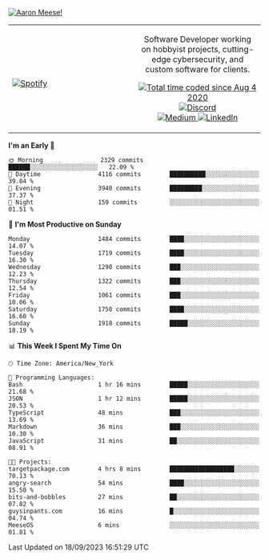 [![Aaron Meese!](https://user-images.githubusercontent.com/17814535/88975338-a2aabf00-d27f-11ea-963f-8a19608716b4.png)](https://github.com/ajmeese7/readme-ascii "README ASCII")

<!-- Modified from project here: https://github.com/novatorem/novatorem -->
<table width="100%">
  <tr>
  <td width="50%">

&nbsp; <br> [![Spotify](https://ajmeese7.vercel.app/api/spotify)](https://open.spotify.com/user/ajmeese)

  </td>
  <td width="50%">
    <p align="center">
    Software Developer working on hobbyist projects, cutting-edge cybersecurity, and custom software for clients.
    </p>
    <p align="center">
      <a href="https://wakatime.com/@f726891d-3b02-46cd-9b60-e8c59f9e2b14">
        <img src="https://wakatime.com/badge/user/f726891d-3b02-46cd-9b60-e8c59f9e2b14.svg" alt="Total time coded since Aug 4 2020" title="WakaTime" />
      </a>
      <a href="http://link.aaronmeese.com/discord">
        <img src="https://img.shields.io/badge/discord-ajmeese7%234835-369?style=flat-square&logo=discord&logoColor=white&color=purple" alt="Discord" title="Discord">
      </a>
      <br />
      <a href="https://link.aaronmeese.com/medium">
        <img src="https://img.shields.io/badge/medium-ajmeese7-1DB954?style=flat-square&logo=medium&logoColor=white" alt="Medium" title="Medium">
      </a>
      <a href="https://link.aaronmeese.com/linkedin">
        <img src="https://img.shields.io/badge/linkedIn-aaronmeese-1DB954?style=flat-square&logo=linkedin&logoColor=white&color=blue" alt="LinkedIn" title="LinkedIn">
      </a>
    </p>
  </td>

</table>

[//]: <> (The `&nbsp;` is to have Aphelion take up more space)

<!--START_SECTION:waka-->
**I'm an Early 🐤** 

```text
🌞 Morning                2329 commits        ██████░░░░░░░░░░░░░░░░░░░   22.09 % 
🌆 Daytime                4116 commits        ██████████░░░░░░░░░░░░░░░   39.04 % 
🌃 Evening                3940 commits        █████████░░░░░░░░░░░░░░░░   37.37 % 
🌙 Night                  159 commits         ░░░░░░░░░░░░░░░░░░░░░░░░░   01.51 % 
```
📅 **I'm Most Productive on Sunday** 

```text
Monday                   1484 commits        ████░░░░░░░░░░░░░░░░░░░░░   14.07 % 
Tuesday                  1719 commits        ████░░░░░░░░░░░░░░░░░░░░░   16.30 % 
Wednesday                1290 commits        ███░░░░░░░░░░░░░░░░░░░░░░   12.23 % 
Thursday                 1322 commits        ███░░░░░░░░░░░░░░░░░░░░░░   12.54 % 
Friday                   1061 commits        ███░░░░░░░░░░░░░░░░░░░░░░   10.06 % 
Saturday                 1750 commits        ████░░░░░░░░░░░░░░░░░░░░░   16.60 % 
Sunday                   1918 commits        █████░░░░░░░░░░░░░░░░░░░░   18.19 % 
```


📊 **This Week I Spent My Time On** 

```text
🕑︎ Time Zone: America/New_York

💬 Programming Languages: 
Bash                     1 hr 16 mins        █████░░░░░░░░░░░░░░░░░░░░   21.68 % 
JSON                     1 hr 12 mins        █████░░░░░░░░░░░░░░░░░░░░   20.53 % 
TypeScript               48 mins             ███░░░░░░░░░░░░░░░░░░░░░░   13.69 % 
Markdown                 36 mins             ███░░░░░░░░░░░░░░░░░░░░░░   10.30 % 
JavaScript               31 mins             ██░░░░░░░░░░░░░░░░░░░░░░░   08.91 % 

🐱‍💻 Projects: 
targetpackage.com        4 hrs 8 mins        ██████████████████░░░░░░░   70.13 % 
angry-search             54 mins             ████░░░░░░░░░░░░░░░░░░░░░   15.50 % 
bits-and-bobbles         27 mins             ██░░░░░░░░░░░░░░░░░░░░░░░   07.82 % 
guysinpants.com          16 mins             █░░░░░░░░░░░░░░░░░░░░░░░░   04.74 % 
MeeseOS                  6 mins              ░░░░░░░░░░░░░░░░░░░░░░░░░   01.81 % 
```


 Last Updated on 18/09/2023 16:51:29 UTC
<!--END_SECTION:waka-->
